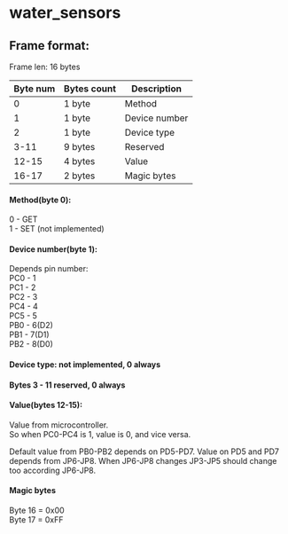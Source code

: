# water_sensors

## Frame format:  ##

Frame len: 16 bytes

Byte num | Bytes count | Description  
-------- | ---------- | -----------
0 | 1 byte | Method  
1 | 1 byte | Device number  
2 | 1 byte | Device type  
3-11 | 9 bytes | Reserved  
12-15 | 4 bytes | Value  
16-17 | 2 bytes | Magic bytes  


#### Method(byte 0):  ####
0 - GET  
1 - SET (not implemented)  

#### Device number(byte 1):  ####
Depends pin number:  
PC0 - 1  
PC1 - 2  
PC2 - 3  
PC4 - 4  
PC5 - 5  
PB0 - 6(D2)  
PB1 - 7(D1)  
PB2 - 8(D0)  

#### Device type: not implemented, 0 always ####

#### Bytes 3 - 11 reserved, 0 always ####

#### Value(bytes 12-15):  ####
Value from microcontroller.  
So when PC0-PC4 is 1, value is 0, and vice versa.  

Default value from PB0-PB2 depends on PD5-PD7. Value on PD5 and PD7 depends from JP6-JP8. When JP6-JP8 changes JP3-JP5 should change too according JP6-JP8.

#### Magic bytes ####
Byte 16 = 0x00  
Byte 17 = 0xFF  














